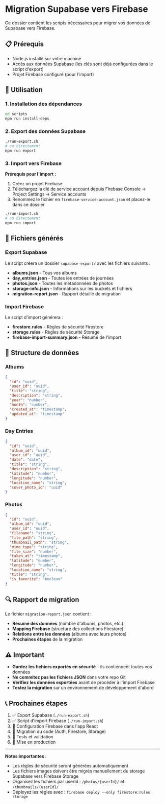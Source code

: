 # Migration Supabase vers Firebase

Ce dossier contient les scripts nécessaires pour migrer vos données de Supabase vers Firebase.

## 📋 Prérequis

- Node.js installé sur votre machine
- Accès aux données Supabase (les clés sont déjà configurées dans le script d'export)
- Projet Firebase configuré (pour l'import)

## 🚀 Utilisation

### 1. Installation des dépendances

```bash
cd scripts
npm run install-deps
```

### 2. Export des données Supabase

```bash
./run-export.sh
# ou directement
npm run export
```

### 3. Import vers Firebase

**Prérequis pour l'import :**
1. Créez un projet Firebase
2. Téléchargez la clé de service account depuis Firebase Console → Project Settings → Service accounts
3. Renommez le fichier en `firebase-service-account.json` et placez-le dans ce dossier

```bash
./run-import.sh
# ou directement  
npm run import
```

## 📁 Fichiers générés

### Export Supabase
Le script créera un dossier `supabase-export/` avec les fichiers suivants :

- **albums.json** - Tous vos albums
- **day_entries.json** - Toutes les entrées de journées
- **photos.json** - Toutes les métadonnées de photos
- **storage-info.json** - Informations sur les buckets et fichiers
- **migration-report.json** - Rapport détaillé de migration

### Import Firebase
Le script d'import générera :

- **firestore.rules** - Règles de sécurité Firestore
- **storage.rules** - Règles de sécurité Storage
- **firebase-import-summary.json** - Résumé de l'import

## 🔄 Structure de données

### Albums
```json
{
  "id": "uuid",
  "user_id": "uuid",
  "title": "string",
  "description": "string",
  "year": "number",
  "month": "number",
  "created_at": "timestamp",
  "updated_at": "timestamp"
}
```

### Day Entries
```json
{
  "id": "uuid",
  "album_id": "uuid", 
  "user_id": "uuid",
  "date": "date",
  "title": "string",
  "description": "string",
  "latitude": "number",
  "longitude": "number",
  "location_name": "string",
  "cover_photo_id": "uuid"
}
```

### Photos
```json
{
  "id": "uuid",
  "album_id": "uuid",
  "user_id": "uuid", 
  "filename": "string",
  "file_path": "string",
  "thumbnail_path": "string",
  "mime_type": "string",
  "file_size": "number",
  "taken_at": "timestamp",
  "latitude": "number",
  "longitude": "number",
  "location_name": "string",
  "title": "string",
  "is_favorite": "boolean"
}
```

## 🔍 Rapport de migration

Le fichier `migration-report.json` contient :

- **Résumé des données** (nombre d'albums, photos, etc.)
- **Mapping Firebase** (structure des collections Firestore)
- **Relations entre les données** (albums avec leurs photos)
- **Prochaines étapes** de la migration

## ⚠️ Important

- **Gardez les fichiers exportés en sécurité** - ils contiennent toutes vos données
- **Ne commitez pas les fichiers JSON** dans votre repo Git
- **Vérifiez les données exportées** avant de procéder à l'import Firebase
- **Testez la migration** sur un environnement de développement d'abord

## 📞 Prochaines étapes

1. ✅ Export Supabase (`./run-export.sh`)
2. ✅ Script d'import Firebase (`./run-import.sh`)
3. 🔄 Configuration Firebase dans l'app React
4. 🔄 Migration du code (Auth, Firestore, Storage)
5. 🔄 Tests et validation
6. 🔄 Mise en production

---

**Notes importantes :**
- Les règles de sécurité seront générées automatiquement
- Les fichiers images doivent être migrés manuellement du storage Supabase vers Firebase Storage
- Organisez les fichiers par userId : `/photos/{userId}/` et `/thumbnails/{userId}/`
- Déployez les règles avec : `firebase deploy --only firestore:rules storage`